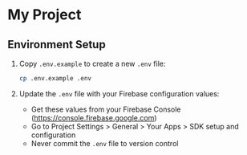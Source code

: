 # My Project

## Environment Setup

1. Copy `.env.example` to create a new `.env` file:
   ```bash
   cp .env.example .env
   ```

2. Update the `.env` file with your Firebase configuration values:
   - Get these values from your Firebase Console (https://console.firebase.google.com)
   - Go to Project Settings > General > Your Apps > SDK setup and configuration
   - Never commit the `.env` file to version control
